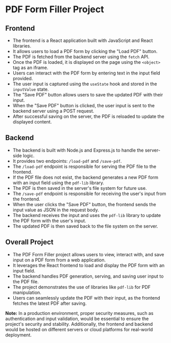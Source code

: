 # PDF Form Filler Project

## Frontend

- The frontend is a React application built with JavaScript and React libraries.
- It allows users to load a PDF form by clicking the "Load PDF" button.
- The PDF is fetched from the backend server using the `fetch` API.
- Once the PDF is loaded, it is displayed on the page using the `<object>` tag as an iframe.
- Users can interact with the PDF form by entering text in the input field provided.
- The user input is captured using the `useState` hook and stored in the `inputValue` state.
- The "Save PDF" button allows users to save the updated PDF with their input.
- When the "Save PDF" button is clicked, the user input is sent to the backend server using a POST request.
- After successful saving on the server, the PDF is reloaded to update the displayed content.

## Backend

- The backend is built with Node.js and Express.js to handle the server-side logic.
- It provides two endpoints: `/load-pdf` and `/save-pdf`.
- The `/load-pdf` endpoint is responsible for serving the PDF file to the frontend.
- If the PDF file does not exist, the backend generates a new PDF form with an input field using the `pdf-lib` library.
- The PDF is then saved in the server's file system for future use.
- The `/save-pdf` endpoint is responsible for receiving the user's input from the frontend.
- When the user clicks the "Save PDF" button, the frontend sends the input value as JSON in the request body.
- The backend receives the input and uses the `pdf-lib` library to update the PDF form with the user's input.
- The updated PDF is then saved back to the file system on the server.

## Overall Project

- The PDF Form Filler project allows users to view, interact with, and save input on a PDF form from a web application.
- It leverages the React frontend to load and display the PDF form with an input field.
- The backend handles PDF generation, serving, and saving user input to the PDF file.
- The project demonstrates the use of libraries like `pdf-lib` for PDF manipulation.
- Users can seamlessly update the PDF with their input, as the frontend fetches the latest PDF after saving.

**Note:** In a production environment, proper security measures, such as authentication and input validation, would be essential to ensure the project's security and stability. Additionally, the frontend and backend would be hosted on different servers or cloud platforms for real-world deployment.
